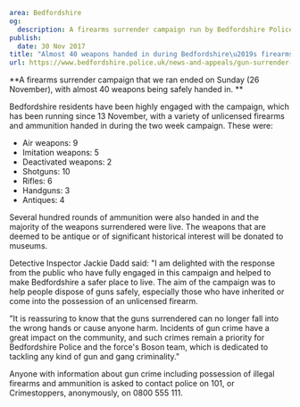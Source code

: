 ```yaml
area: Bedfordshire
og:
  description: A firearms surrender campaign run by Bedfordshire Police ended on Sunday (26 November), with almost 40 weapons being safely handed into police.
publish:
  date: 30 Nov 2017
title: "Almost 40 weapons handed in during Bedfordshire\u2019s firearms surrender"
url: https://www.bedfordshire.police.uk/news-and-appeals/gun-surrender-november-2017
```

**A firearms surrender campaign that we ran ended on Sunday (26 November), with almost 40 weapons being safely handed in. **

Bedfordshire residents have been highly engaged with the campaign, which has been running since 13 November, with a variety of unlicensed firearms and ammunition handed in during the two week campaign. These were:

 * Air weapons: 9
 * Imitation weapons: 5
 * Deactivated weapons: 2
 * Shotguns: 10
 * Rifles: 6
 * Handguns: 3
 * Antiques: 4

Several hundred rounds of ammunition were also handed in and the majority of the weapons surrendered were live. The weapons that are deemed to be antique or of significant historical interest will be donated to museums.

Detective Inspector Jackie Dadd said: "I am delighted with the response from the public who have fully engaged in this campaign and helped to make Bedfordshire a safer place to live. The aim of the campaign was to help people dispose of guns safely, especially those who have inherited or come into the possession of an unlicensed firearm.

"It is reassuring to know that the guns surrendered can no longer fall into the wrong hands or cause anyone harm. Incidents of gun crime have a great impact on the community, and such crimes remain a priority for Bedfordshire Police and the force's Boson team, which is dedicated to tackling any kind of gun and gang criminality."

Anyone with information about gun crime including possession of illegal firearms and ammunition is asked to contact police on 101, or Crimestoppers, anonymously, on 0800 555 111.
